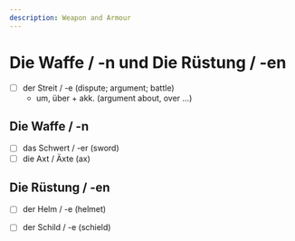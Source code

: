 ```yaml
---
description: Weapon and Armour
---
```


# Die Waffe / -n und Die Rüstung / -en

* [ ] der Streit / -e \(dispute; argument; battle\)
  * um, über + akk. \(argument about, over ...\)

## Die Waffe / -n

* [ ] das Schwert / -er \(sword\)
* [ ] die Axt / Äxte \(ax\)

## Die Rüstung / -en

* [ ] der Helm / -e \(helmet\)
* [ ] der Schild / -e \(schield\)

